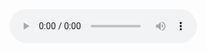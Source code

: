<!DOCTYPE html>
<html lang="en">
<head>
<meta charset="UTF-8">
<title>Play MP3 File</title>
</head>
<body>
<audio controls>
  <source src="https://gh-proxy.com/https://github.com/wangtongvip/doc/blob/main/demo.mp3" type="audio/mpeg">
  Your browser does not support the audio tag.
</audio>
</body>
</html>
